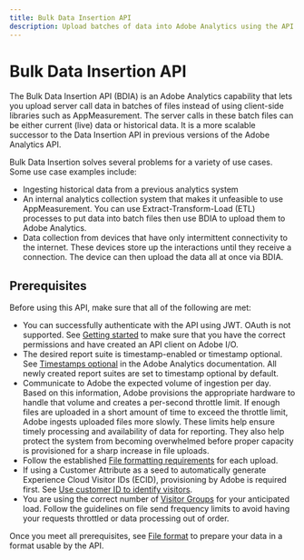 ```yaml
---
title: Bulk Data Insertion API
description: Upload batches of data into Adobe Analytics using the API.
---
```


# Bulk Data Insertion API

The Bulk Data Insertion API (BDIA) is an Adobe Analytics capability that lets you upload server call data in batches of files instead of using client-side libraries such as AppMeasurement. The server calls in these batch files can be either current (live) data or historical data. It is a more scalable successor to the Data Insertion API in previous versions of the Adobe Analytics API.

Bulk Data Insertion solves several problems for a variety of use cases. Some use case examples include:

* Ingesting historical data from a previous analytics system
* An internal analytics collection system that makes it unfeasible to use AppMeasurement. You can use Extract-Transform-Load (ETL) processes to put data into batch files then use BDIA to upload them to Adobe Analytics.
* Data collection from devices that have only intermittent connectivity to the internet. These devices store up the interactions until they receive a connection. The device can then upload the data all at once via BDIA.

## Prerequisites

Before using this API, make sure that all of the following are met:

* You can successfully authenticate with the API using JWT. OAuth is not supported. See [Getting started](../../index.md) to make sure that you have the correct permissions and have created an API client on Adobe I/O.
* The desired report suite is timestamp-enabled or timestamp optional. See [Timestamps optional](https://experienceleague.adobe.com/docs/analytics/technotes/timestamps-optional.html) in the Adobe Analytics documentation. All newly created report suites are set to timestamp optional by default.
* Communicate to Adobe the expected volume of ingestion per day. Based on this information, Adobe provisions the appropriate hardware to handle that volume and creates a per-second throttle limit. If enough files are uploaded in a short amount of time to exceed the throttle limit, Adobe ingests uploaded files more slowly. These limits help ensure timely processing and availability of data for reporting. They also help protect the system from becoming overwhelmed before proper capacity is provisioned for a sharp increase in file uploads.
* Follow the established [File formatting requirements](file-format.md) for each upload.
* If using a Customer Attribute as a seed to automatically generate Experience Cloud Visitor IDs (ECID), provisioning by Adobe is required first. See [Use customer ID to identify visitors](mcseed.md).
* You are using the correct number of [Visitor Groups](visitor-groups.md) for your anticipated load. Follow the guidelines on file send frequency limits to avoid having your requests throttled or data processing out of order.

Once you meet all prerequisites, see [File format](file-format.md) to prepare your data in a format usable by the API.
